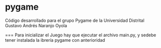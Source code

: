 # pygame
Código desarrollado para el grupo Pygame de la Universidad Distrital
Gustavo Andrés Naranjo Oyola


=== Para inicializar el Juego hay que ejecutar el archivo main.py, y sedebe tener instalada la ibrería pygame con anterioridad
